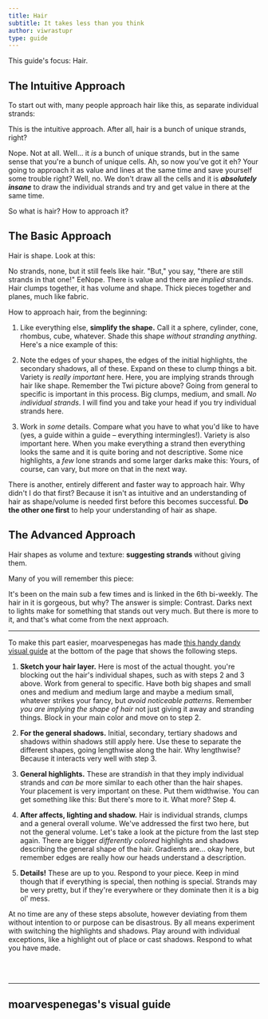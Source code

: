 ```yaml
---
title: Hair
subtitle: It takes less than you think
author: viwrastupr
type: guide
---
```

<Ponymote mote="lunagasp" text="Hello, time for another viwrastupr guide."/>
<Ponymote mote="lunasad" text="I'm sorry, I just can't stop!"/>

This guide's focus: Hair.


## The Intuitive Approach

To start out with, many people approach hair like this, as separate individual strands:
<GuideFullWidthImage :src="TheJayOwlVinyl" href="https://www.deviantart.com/thejayowl/art/Vinyl-scratch-293044962" artist="thejayowl"/>

This is the intuitive approach. After all, hair is a bunch of unique strands, right?

Nope. Not at all. Well... it _is_ a bunch of unique strands, but in the same sense that you're a bunch of unique cells. Ah, so now you've got it eh? Your going to approach it as value and lines at the same time and save yourself some trouble right? Well, no. We don't draw all the cells and it is _**absolutely insane**_ to draw the individual strands and try and get value in there at the same time.

So what is hair? How to approach it?


## The Basic Approach

Hair is shape. Look at this:
<GuideFullWidthImage :src="Mn27Twi" href="http://mn27.deviantart.com/art/Twilight-Sparkle-199782102" artist="mn27"/>

No strands, none, but it still feels like hair. "But," you say, "there are still strands in that one!" EeNope. There is value and there are _implied_ strands. Hair clumps together, it has volume and shape. Thick pieces together and planes, much like fabric.

How to approach hair, from the beginning:

1.  Like everything else, **simplify the shape.** Call it a sphere, cylinder, cone, rhombus, cube, whatever. Shade this shape _without stranding anything_. Here's a nice example of this: <GuideFullWidthImage :src="SpeccysyWatMaybe" artist="Speccysy"/>

2.  Note the edges of your shapes, the edges of the initial highlights, the secondary shadows, all of these. Expand on these to clump things a bit. Variety is _really important_ here. Here, you are implying strands through hair like shape. Remember the Twi picture above? Going from general to specific is important in this process. Big clumps, medium, and small. _No individual strands_. I will find you and take your head if you try individual strands here.

3.  Work in _some_ details. <router-link to="/guides/intention-in-art">Compare what you have to what you'd like to have</router-link> (yes, a guide within a guide – everything intermingles!). Variety is also important here. When you make everything a strand then everything looks the same and it is quite boring and not descriptive. Some nice highlights, a _few_ lone strands and some larger darks make this: <GuideFullWidthImage :src="CanMakeThis"/> Yours, of course, can vary, but more on that in the next way.

There is another, entirely different and faster way to approach hair. Why didn't I do that first? Because it isn't as intuitive and an understanding of hair as shape/volume is needed first before this becomes successful. **Do the other one first** to help your understanding of hair as shape.


## The Advanced Approach

Hair shapes as volume and texture: **suggesting strands** without giving them.

Many of you will remember this piece: <GuideFullWidthImage :src="HarwicksFold" href="http://harwicks-art.deviantart.com/art/Know-When-to-Fold-Em-274057023" artist="harwicks-art"/>

It's been on the main sub a few times and is linked in the 6th bi-weekly. The hair in it is gorgeous, but why? The answer is simple: Contrast. Darks next to lights make for something that stands out very much. But there is more to it, and that's what come from the next approach.

-----

To make this part easier, moarvespenegas has made [this handy dandy visual guide](#moarvespenegas-visual-guide) at the bottom of the page that shows the following steps.

1.  **Sketch your hair layer.** Here is most of the actual thought. you're blocking out the hair's individual shapes, such as with steps 2 and 3 above. Work from general to specific. Have both big shapes and small ones and medium and medium large and maybe a medium small, whatever strikes your fancy, but _avoid noticeable patterns_. Remember _you are implying the shape of hair_ not just giving it away and stranding things. Block in your main color and move on to step 2.

2.  **For the general shadows.** Initial, secondary, tertiary shadows and shadows within shadows still apply here. Use these to separate the different shapes, going lengthwise along the hair. Why lengthwise? Because it interacts very well with step 3.

3.  **General highlights.** These are strand<em>ish</em> in that they imply individual strands and _can be_ more similar to each other than the hair shapes. Your placement is very important on these. Put them widthwise. You can get something like this: <GuideFullWidthImage :src="BionicleGahlokTwi" href="http://bioniclegahlok.deviantart.com/art/Twilight-Sparkle-FiM-253904407" artist="BionicleGahlok"/> But there's more to it. What more? Step 4.

4.  **After affects, lighting and shadow.** Hair is individual strands, clumps and a general overall volume. We've addressed the first two here, but not the general volume. Let's take a look at the picture from the last step again. There are bigger _differently colored_ highlights and shadows describing the general shape of the hair. Gradients are... okay here, but remember edges are really how our heads understand a description.

5.  **Details!** These are up to you. Respond to your piece. Keep in mind though that if everything is special, then nothing is special. Strands may be very pretty, but if they're everywhere or they dominate then it is a big ol' mess.

At no time are any of these steps absolute, however deviating from them without intention to or purpose can be disastrous. By all means experiment with switching the highlights and shadows. Play around with individual exceptions, like a highlight out of place or cast shadows. Respond to what you have made.

<Ponymote mote="twismile" text="Any problem is solvable, if you simply break it down into its individual components, but still relate those components to the whole."/>
<Ponymote mote="rdannoyed" text="That's too long I want something shorter!"/>
<Ponymote mote="twismug" text="Reality is complex."/>
<Ponymote mote="rdcool" text="Not cool."/>

<span id="moarvespenegas-visual-guide"></span>
<br>
<br>

-----

## moarvespenegas's visual guide

<GuideFullWidthImage :src="MoarvespenegasGuide" artist="moarvespenegas"/>

<script setup lang="ts">
import TheJayOwlVinyl from './thejayowl-vinyl.jpg'
import Mn27Twi from './mn27-twi.jpg'
import SpeccysyWatMaybe from './speccysy-watmaybe.png'
import CanMakeThis from './canmakethis.jpg'
import HarwicksFold from './harwicks-knowwhentofold.jpg'
import BionicleGahlokTwi from './bioniclegahlok-twi.jpg'
import MoarvespenegasGuide from './moarvespenegas-hair.jpg'
</script>